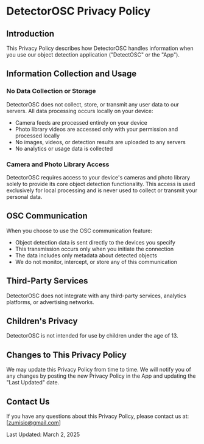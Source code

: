 # DetectorOSC Privacy Policy

## Introduction
This Privacy Policy describes how DetectorOSC handles information when you use our object detection application ("DetectOSC" or the "App").

## Information Collection and Usage

### No Data Collection or Storage
DetectorOSC does not collect, store, or transmit any user data to our servers. All data processing occurs locally on your device:

- Camera feeds are processed entirely on your device
- Photo library videos are accessed only with your permission and processed locally
- No images, videos, or detection results are uploaded to any servers
- No analytics or usage data is collected

### Camera and Photo Library Access
DetectorOSC requires access to your device's cameras and photo library solely to provide its core object detection functionality. This access is used exclusively for local processing and is never used to collect or transmit your personal data.

## OSC Communication
When you choose to use the OSC communication feature:
- Object detection data is sent directly to the devices you specify
- This transmission occurs only when you initiate the connection
- The data includes only metadata about detected objects
- We do not monitor, intercept, or store any of this communication

## Third-Party Services
DetectorOSC does not integrate with any third-party services, analytics platforms, or advertising networks.

## Children's Privacy
DetectorOSC is not intended for use by children under the age of 13.

## Changes to This Privacy Policy
We may update this Privacy Policy from time to time. We will notify you of any changes by posting the new Privacy Policy in the App and updating the "Last Updated" date.

## Contact Us
If you have any questions about this Privacy Policy, please contact us at:
[zumisio@gmail.com]

Last Updated: March 2, 2025
